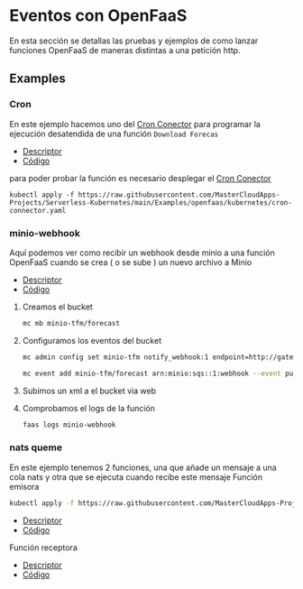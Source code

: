 # Eventos con OpenFaaS

En esta sección se detallas las pruebas y ejemplos de como lanzar funciones OpenFaaS de maneras distintas a una petición http.

## Examples

### Cron

En este ejemplo hacemos uno del [Cron Conector](https://github.com/OpenFaaS/cron-connector) para programar la ejecución desatendida de una función `Download Forecas`

- [Descriptor](/Examples/OpenFaaS/download-forecast.yml)
- [Código](/6.app/functions/download-forecast)

para poder probar  la función es necesario desplegar el [Cron Conector](https://github.com/OpenFaaS/cron-connector)

```ssh
kubectl apply -f https://raw.githubusercontent.com/MasterCloudApps-Projects/Serverless-Kubernetes/main/Examples/openfaas/kubernetes/cron-connector.yaml
```

### minio-webhook

Aquí podemos ver como recibir un webhook desde minio a una función OpenFaaS cuando se crea ( o se sube ) un nuevo archivo a Minio

- [Descriptor](/Examples/OpenFaaS/minio-webhook.yml)
- [Código](/Examples/OpenFaaS/minio-webhook)

1. Creamos el bucket

    ```bash
    mc mb minio-tfm/forecast
    ```

1. Configuramos los eventos del bucket

    ```sh
    mc admin config set minio-tfm notify_webhook:1 endpoint=http://gateway.openfaas:8080/function/minio-webhook 
    
    mc event add minio-tfm/forecast arn:minio:sqs::1:webhook --event put --suffix .xml

    ```

1. Subimos un xml a el bucket via web
1. Comprobamos el logs de la función

    ```sh
    faas logs minio-webhook
    ```

### nats queme

En este ejemplo tenemos 2 funciones, una que añade un mensaje a una cola nats y otra que se ejecuta cuando recibe este mensaje
Función emisora

```sh
kubectl apply -f https://raw.githubusercontent.com/MasterCloudApps-Projects/Serverless-Kubernetes/main/Examples/openfaas/kubernetes/nats-connector.yaml
```

- [Descriptor](/Examples/OpenFaaS/nats-publish.yml)
- [Código](/Examples/OpenFaaS/nats-publish)

Función receptora

- [Descriptor](/Examples/OpenFaaS/nats-reciver.yml)
- [Código](/Examples/OpenFaaS/nats-reciver)
